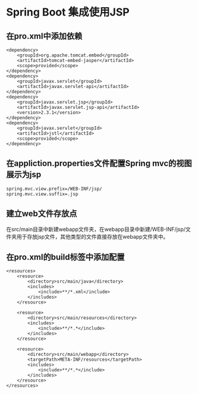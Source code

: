 # Spring Boot 集成使用JSP
 


## 在pro.xml中添加依赖
``````
<dependency>
    <groupId>org.apache.tomcat.embed</groupId>
    <artifactId>tomcat-embed-jasper</artifactId>
    <scope>provided</scope>
</dependency>
<dependency>
    <groupId>javax.servlet</groupId>
    <artifactId>javax.servlet-api</artifactId>
</dependency>
<dependency>
    <groupId>javax.servlet.jsp</groupId>
    <artifactId>javax.servlet.jsp-api</artifactId>
    <version>2.3.1</version>
</dependency>
<dependency>
    <groupId>javax.servlet</groupId>
    <artifactId>jstl</artifactId>
    <scope>provided</scope>
</dependency>
``````

## 在appliction.properties文件配置Spring mvc的视图展示为jsp
``````
spring.mvc.view.prefix=/WEB-INF/jsp/
spring.mvc.view.suffix=.jsp
``````

## 建立web文件存放点

在src/main目录中新建webapp文件夹，在webapp目录中新建/WEB-INF/jsp/文件夹用于存放jsp文件，其他类型的文件直接存放在webapp文件夹中。

## 在pro.xml的build标签中添加配置
``````
<resources>
    <resource>
        <directory>src/main/java</directory>
        <includes>
            <include>**/*.xml</include>
        </includes>
    </resource>

    <resource>
        <directory>src/main/resources</directory>
        <includes>
            <include>**/*.*</include>
        </includes>
    </resource>

    <resource>
        <directory>src/main/webapp</directory>
        <targetPath>META-INF/resources</targetPath>
        <includes>
            <include>**/*.*</include>
        </includes>
    </resource>
</resources>
``````